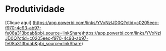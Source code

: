 # Produtividade
[Clique aqui] 
(https://app.powerbi.com/links/YVxNzlJD0Q?ctid=c0205eec-f970-4c93-ab97-fe08a313bdab&pbi_source=linkShare)https://app.powerbi.com/links/YVxNzlJD0Q?ctid=c0205eec-f970-4c93-ab97-fe08a313bdab&pbi_source=linkShare)
